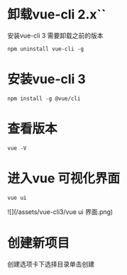 # 卸载vue-cli 2.x``

安装vue-cli 3 需要卸载之前的版本
```
npm uninstall vue-cli -g
```
# 安装vue-cli 3

```
npm install -g @vue/cli
```
# 查看版本

```
vue -V
```

# 进入vue 可视化界面

```
vue ui
```
![](/assets/vue-cli3/vue ui 界面.png)

# 创建新项目
创建选项卡下选择目录单击创建
